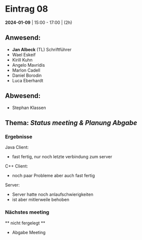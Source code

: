 # **Eintrag 08**
**2024-01-09** | 15:00 - 17:00 | (2h)

## **Anwesend**:

 * **Jan Albeck** (TL) Schriftführer
 * Wael Eskeif
 * Kirill Kuhn
 * Angelo Mavridis
 * Marlon Cadell
 * Daniel Borodin
 * Luca Eberhardt


## **Abwesend**:
* Stephan Klassen

## **Thema**: *Status meeting & Planung Abgabe*

### Ergebnisse

Java Client:
* fast fertig, nur noch letzte verbindung zum server

C++ Client:
* noch paar Probleme aber auch fast fertig

Server:
* Server hatte noch anlaufschwierigkeiten
* ist aber mitlerweile behoben

### Nächstes meeting

** nicht fergelegt **
- Abgabe Meeting